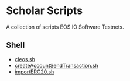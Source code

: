 # Scholar Scripts

A collection of scripts EOS.IO Software Testnets.

## Shell

- [cleos.sh](scripts/cleos.sh)
- [createAccountSendTransaction.sh](scripts/createAccountSendTransaction.sh)
- [importERC20.sh](scripts/importERC20.sh)
